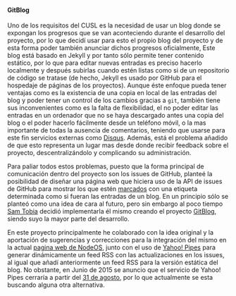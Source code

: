 #### GitBlog

Uno de los requisitos del CUSL es la necesidad de usar un blog donde se expongan
los progresos que se van aconteciendo durante el desarrollo del proyecto, por lo
que decidí usar para esto el propio blog del proyecto y de esta forma poder
también anunciar dichos progresos oficialmente, Este blog está basado en Jekyll
y por tanto sólo permite tener contenido estático, por lo que para editar nuevas
entradas es preciso hacerlo localmente y después subirlas cuando estén listas
como si de un repositorio de código se tratase (de hecho, Jekyll es usado por
GitHub para el hospedaje de páginas de los proyectos). Aunque éste enfoque pueda
tener ventajas como es la existencia de una copia en local de las entradas del
blog y poder tener un control de los cambios gracias a `git`, también tiene sus
inconvenientes como es la falta de flexibilidad, el no poder editar las entradas
en un ordenador que no se haya descargado antes una copia del blog o el poder
hacerlo fácilmente desde un teléfono móvil, o la mas importante de todas la
ausencia de comentarios, teniendo que usarse para este fin servicios externas
como [Disqus](https://disqus.com). Además, está el problema añadido de que esto
representa un lugar mas desde donde recibir feedback sobre el proyecto,
descentralizándolo y complicando su administración.

Para paliar todos estos problemas, puesto que la forma principal de comunicación
dentro del proyecto son los issues de GitHub, planteé la posibilidad de diseñar
una página web que hiciera uso de la API de issues de GitHub para mostrar los
que estén [marcados](https://github.com/NodeOS/NodeOS/issues?q=label%3Ablog) con
una etiqueta determinada como si fueran las entradas de un blog. En un principio
sólo se planteó como una idea de cara al futuro, pero sin embargo al poco tiempo
[Sam Tobia](https://github.com/formula1) decidió implementarla él mismo creando
el proyecto [GitBlog](https://github.com/NodeOS/GitBlog), siendo suyo la mayor
parte del desarrollo.

En este proyecto principalmente he colaborado con la idea original y la
aportación de sugerencias y correcciones para la integración del mismo en la
actual [pagina web de NodeOS](https://node-os.com), junto con el uso de
[Yahoo! Pipes](https://en.wikipedia.org/wiki/Yahoo!_Pipes) para generar
dinámicamente un feed RSS con las actualizaciones en los issues, al igual que
añadí anteriormente un feed RSS para la versión estática del blog. No obstante,
en Junio de 2015 se anuncio que el servicio de Yahoo! Pipes cerraría a partir
del [31 de agosto](http://readwrite.com/2015/06/08/yahoo-shuts-down-pipes), por
lo que actualmente se esta buscando alguna otra alternativa.
